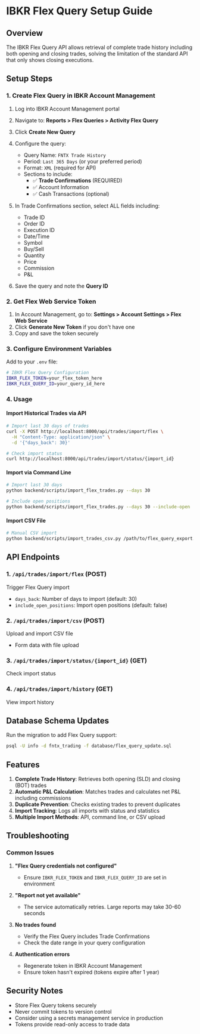 # IBKR Flex Query Setup Guide

## Overview
The IBKR Flex Query API allows retrieval of complete trade history including both opening and closing trades, solving the limitation of the standard API that only shows closing executions.

## Setup Steps

### 1. Create Flex Query in IBKR Account Management

1. Log into IBKR Account Management portal
2. Navigate to: **Reports > Flex Queries > Activity Flex Query**
3. Click **Create New Query**
4. Configure the query:
   - Query Name: `FNTX Trade History`
   - Period: `Last 365 Days` (or your preferred period)
   - Format: `XML` (required for API)
   - Sections to include:
     - ✅ **Trade Confirmations** (REQUIRED)
     - ✅ Account Information
     - ✅ Cash Transactions (optional)
   
5. In Trade Confirmations section, select ALL fields including:
   - Trade ID
   - Order ID
   - Execution ID
   - Date/Time
   - Symbol
   - Buy/Sell
   - Quantity
   - Price
   - Commission
   - P&L

6. Save the query and note the **Query ID**

### 2. Get Flex Web Service Token

1. In Account Management, go to: **Settings > Account Settings > Flex Web Service**
2. Click **Generate New Token** if you don't have one
3. Copy and save the token securely

### 3. Configure Environment Variables

Add to your `.env` file:

```bash
# IBKR Flex Query Configuration
IBKR_FLEX_TOKEN=your_flex_token_here
IBKR_FLEX_QUERY_ID=your_query_id_here
```

### 4. Usage

#### Import Historical Trades via API
```bash
# Import last 30 days of trades
curl -X POST http://localhost:8000/api/trades/import/flex \
  -H "Content-Type: application/json" \
  -d '{"days_back": 30}'

# Check import status
curl http://localhost:8000/api/trades/import/status/{import_id}
```

#### Import via Command Line
```bash
# Import last 30 days
python backend/scripts/import_flex_trades.py --days 30

# Include open positions
python backend/scripts/import_flex_trades.py --days 30 --include-open
```

#### Import CSV File
```bash
# Manual CSV import
python backend/scripts/import_trades_csv.py /path/to/flex_query_export.csv
```

## API Endpoints

### 1. `/api/trades/import/flex` (POST)
Trigger Flex Query import
- `days_back`: Number of days to import (default: 30)
- `include_open_positions`: Import open positions (default: false)

### 2. `/api/trades/import/csv` (POST)
Upload and import CSV file
- Form data with file upload

### 3. `/api/trades/import/status/{import_id}` (GET)
Check import status

### 4. `/api/trades/import/history` (GET)
View import history

## Database Schema Updates

Run the migration to add Flex Query support:
```bash
psql -U info -d fntx_trading -f database/flex_query_update.sql
```

## Features

1. **Complete Trade History**: Retrieves both opening (SLD) and closing (BOT) trades
2. **Automatic P&L Calculation**: Matches trades and calculates net P&L including commissions
3. **Duplicate Prevention**: Checks existing trades to prevent duplicates
4. **Import Tracking**: Logs all imports with status and statistics
5. **Multiple Import Methods**: API, command line, or CSV upload

## Troubleshooting

### Common Issues

1. **"Flex Query credentials not configured"**
   - Ensure `IBKR_FLEX_TOKEN` and `IBKR_FLEX_QUERY_ID` are set in environment

2. **"Report not yet available"**
   - The service automatically retries. Large reports may take 30-60 seconds

3. **No trades found**
   - Verify the Flex Query includes Trade Confirmations
   - Check the date range in your query configuration

4. **Authentication errors**
   - Regenerate token in IBKR Account Management
   - Ensure token hasn't expired (tokens expire after 1 year)

## Security Notes

- Store Flex Query tokens securely
- Never commit tokens to version control
- Consider using a secrets management service in production
- Tokens provide read-only access to trade data
